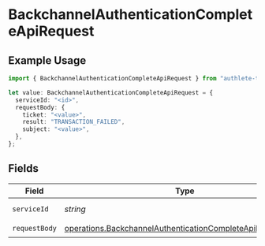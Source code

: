 # BackchannelAuthenticationCompleteApiRequest

## Example Usage

```typescript
import { BackchannelAuthenticationCompleteApiRequest } from "authlete-typescript-sdk/models/operations";

let value: BackchannelAuthenticationCompleteApiRequest = {
  serviceId: "<id>",
  requestBody: {
    ticket: "<value>",
    result: "TRANSACTION_FAILED",
    subject: "<value>",
  },
};
```

## Fields

| Field                                                                                                                                    | Type                                                                                                                                     | Required                                                                                                                                 | Description                                                                                                                              |
| ---------------------------------------------------------------------------------------------------------------------------------------- | ---------------------------------------------------------------------------------------------------------------------------------------- | ---------------------------------------------------------------------------------------------------------------------------------------- | ---------------------------------------------------------------------------------------------------------------------------------------- |
| `serviceId`                                                                                                                              | *string*                                                                                                                                 | :heavy_check_mark:                                                                                                                       | A service ID.                                                                                                                            |
| `requestBody`                                                                                                                            | [operations.BackchannelAuthenticationCompleteApiRequestBody](../../models/operations/backchannelauthenticationcompleteapirequestbody.md) | :heavy_check_mark:                                                                                                                       | N/A                                                                                                                                      |
